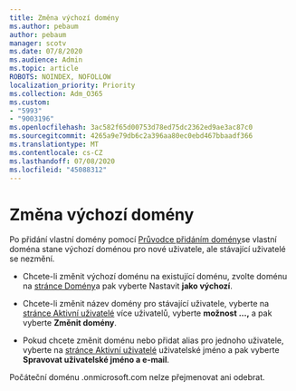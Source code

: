 ```yaml
---
title: Změna výchozí domény
ms.author: pebaum
author: pebaum
manager: scotv
ms.date: 07/8/2020
ms.audience: Admin
ms.topic: article
ROBOTS: NOINDEX, NOFOLLOW
localization_priority: Priority
ms.collection: Adm_O365
ms.custom:
- "5993"
- "9003196"
ms.openlocfilehash: 3ac582f65d00753d78ed75dc2362ed9ae3ac87c0
ms.sourcegitcommit: 4265a9e79db6c2a396aa80ec0ebd467bbaadf366
ms.translationtype: MT
ms.contentlocale: cs-CZ
ms.lasthandoff: 07/08/2020
ms.locfileid: "45088312"
---
```

# <a name="change-default-domain"></a>Změna výchozí domény

Po přidání vlastní domény pomocí [Průvodce přidáním domény](https://portal.office.com/adminportal/home#/Domains/Wizard)se vlastní doména stane výchozí doménou pro nové uživatele, ale stávající uživatelé se nezmění.

- Chcete-li změnit výchozí doménu na existující doménu, zvolte doménu na [stránce Domény](https://admin.microsoft.com/Adminportal/Home#/Domains)a pak vyberte Nastavit **jako výchozí**.

- Chcete-li změnit název domény pro stávající uživatele, vyberte na [stránce Aktivní uživatelé](https://admin.microsoft.com/Adminportal/Home#/users) více uživatelů, vyberte **možnost ...,** a pak vyberte **Změnit domény**.

- Pokud chcete změnit doménu nebo přidat alias pro jednoho uživatele, vyberte na [stránce Aktivní uživatelé](https://admin.microsoft.com/Adminportal/Home#/users) uživatelské jméno a pak vyberte **Spravovat uživatelské jméno a e-mail**.

Počáteční doménu .onmicrosoft.com nelze přejmenovat ani odebrat.